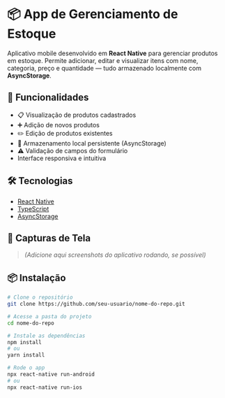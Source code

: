 # 📦 App de Gerenciamento de Estoque

Aplicativo mobile desenvolvido em **React Native** para gerenciar produtos em estoque. Permite adicionar, editar e visualizar itens com nome, categoria, preço e quantidade — tudo armazenado localmente com **AsyncStorage**.

## 🚀 Funcionalidades

- 📋 Visualização de produtos cadastrados
- ➕ Adição de novos produtos
- ✏️ Edição de produtos existentes
- 💾 Armazenamento local persistente (AsyncStorage)
- ⚠️ Validação de campos do formulário
- Interface responsiva e intuitiva

## 🛠️ Tecnologias

- [React Native](https://reactnative.dev/)
- [TypeScript](https://www.typescriptlang.org/)
- [AsyncStorage](https://github.com/react-native-async-storage/async-storage)

## 📱 Capturas de Tela

> *(Adicione aqui screenshots do aplicativo rodando, se possível)*

## 📦 Instalação

```bash
# Clone o repositório
git clone https://github.com/seu-usuario/nome-do-repo.git

# Acesse a pasta do projeto
cd nome-do-repo

# Instale as dependências
npm install
# ou
yarn install

# Rode o app
npx react-native run-android
# ou
npx react-native run-ios
